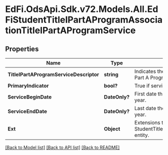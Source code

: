 # EdFi.OdsApi.Sdk.v72.Models.All.EdFiStudentTitleIPartAProgramAssociationTitleIPartAProgramService

## Properties

Name | Type | Description | Notes
------------ | ------------- | ------------- | -------------
**TitleIPartAProgramServiceDescriptor** | **string** | Indicates the service being provided to the student by the Title I Part A Program. | 
**PrimaryIndicator** | **bool?** | True if service is a primary service. | [optional] 
**ServiceBeginDate** | **DateOnly?** | First date the Student was in this option for the current school year. | [optional] 
**ServiceEndDate** | **DateOnly?** | Last date the Student was in this option for the current school year. | [optional] 
**Ext** | **Object** | Extensions to the StudentTitleIPartAProgramAssociationTitleIPartAProgramService entity. | [optional] 

[[Back to Model list]](../README.md#documentation-for-models) [[Back to API list]](../README.md#documentation-for-api-endpoints) [[Back to README]](../README.md)

